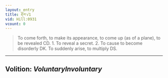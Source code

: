 ```yaml
---
layout: entry
title: རྡོལ་√1
vid: Hill:0931
vcount: 0
---
```

> To come forth, to make its appearance, to come up (as of a plane), to be revealed CD\. 1\. To reveal a secret\. 2\. To cause to become disorderly DK\. To suddenly arise, to multiply DS\.

---
Volition: _VoluntaryInvoluntary_
---

